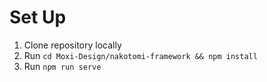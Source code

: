# Set Up

1. Clone repository locally
2. Run `cd Moxi-Design/nakotomi-framework && npm install`
3. Run `npm run serve`
